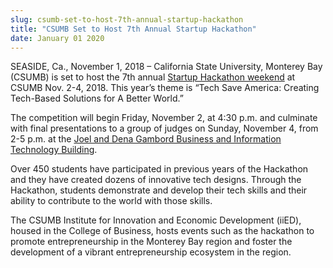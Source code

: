 ```yaml
---
slug: csumb-set-to-host-7th-annual-startup-hackathon
title: "CSUMB Set to Host 7th Annual Startup Hackathon"
date: January 01 2020
---
```


 
<p>
  SEASIDE, Ca., November 1, 2018 – California State University, Monterey Bay
  (CSUMB) is set to host the 7th annual
  <a
    href="https://csumb.edu/iied/iied-events-calendar/startup-monterey-bay-hackathon-2018"
    >Startup Hackathon weekend</a
  >
  at CSUMB Nov. 2-4, 2018. This year’s theme is “Tech Save America: Creating
  Tech-Based Solutions for A Better World.”
</p>
<p>
  The competition will begin Friday, November 2, at 4:30 p.m. and culminate with
  final presentations to a group of judges on Sunday, November 4, from 2-5 p.m.
  at the
  <a
    href="https://csumb.edu/directory/buildings/business-information-technology"
    >Joel and Dena Gambord Business and Information Technology Building</a
  >.
</p>
<p>
  Over 450 students have participated in previous years of the Hackathon and
  they have created dozens of innovative tech designs. Through the Hackathon,
  students demonstrate and develop their tech skills and their ability to
  contribute to the world with those skills.
</p>
<p>
  The CSUMB Institute for Innovation and Economic Development (iiED), housed in
  the College of Business, hosts events such as the hackathon to promote
  entrepreneurship in the Monterey Bay region and foster the development of a
  vibrant entrepreneurship ecosystem in the region.
</p>
 
